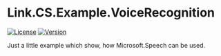 # Link.CS.Example.VoiceRecognition
[![License](https://img.shields.io/badge/license-Apache%20License%202.0-blue.svg)](https://github.com/stevenpi/Link.CS.Example.VoiceRecognition/blob/master/LICENSE)
[![Version](https://img.shields.io/nuget/v/Link.CS.Example.VoiceRecognition.svg)](https://www.nuget.org/packages/Link.CS.Example.VoiceRecognition/)

Just a little example which show, how Microsoft.Speech can be used.
